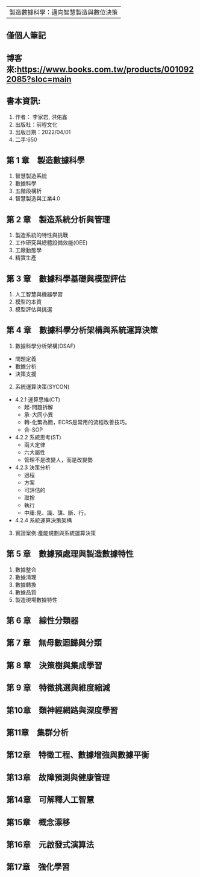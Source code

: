<table>
    <tr>
        <td>製造數據科學：邁向智慧製造與數位決策</td>
    </tr>
</table>

## 僅個人筆記
## 博客來:https://www.books.com.tw/products/0010922085?sloc=main
## 書本資訊:
1. 作者： 李家岩, 洪佑鑫 
2. 出版社：前程文化 
3. 出版日期：2022/04/01
4. 二手:650

## 第 1 章　製造數據科學
1. 智慧製造系統
2. 數據科學
3. 五階段構析
4. 智慧製造與工業4.0
## 第 2 章　製造系統分析與管理
1. 製造系統的特性與挑戰
2. 工作研究與總體設備效能(OEE)
3. 工廠動態學
4. 精實生產
## 第 3 章　數據科學基礎與模型評估
1. 人工智慧與機器學習
2. 模型的本質
3. 模型評估與挑選
## 第 4 章　數據科學分析架構與系統運算決策
1. 數據科學分析架構(DSAF)
  + 問題定義
  + 數據分析
  + 決策支援
2. 系統運算決策(SYCON)
  + 4.2.1 運算思維(CT)
    + 起-問題拆解
    + 承-大同小異
    + 轉-化繁為簡，ECRS是常用的流程改善技巧。
    + 合-SOP
  + 4.2.2 系統思考(ST)
    + 兩大定律
    + 六大屬性
    + 管理不是改變人，而是改變勢
  + 4.2.3 決策分析 
    + 過程
    + 方案
    + 可評估的
    + 取捨
    + 執行
    + 中庸:見、識、謀、斷、行。
  + 4.2.4 系統運算決策架構
3. 實證案例:產能規劃與系統運算決策
## 第 5 章　數據預處理與製造數據特性
1. 數據整合
2. 數據清理
3. 數據轉換
4. 數據品質
5. 製造現場數據特性
## 第 6 章　線性分類器
## 第 7 章　無母數迴歸與分類
## 第 8 章　決策樹與集成學習
## 第 9 章　特徵挑選與維度縮減
## 第10章　類神經網路與深度學習
## 第11章　集群分析
## 第12章　特徵工程、數據增強與數據平衡
## 第13章　故障預測與健康管理
## 第14章　可解釋人工智慧
## 第15章　概念漂移
## 第16章　元啟發式演算法
## 第17章　強化學習
